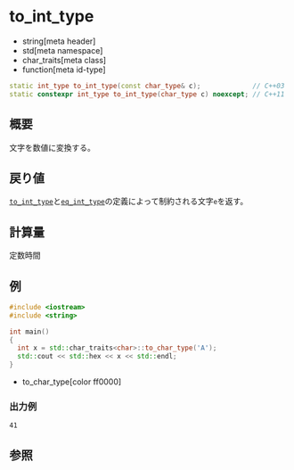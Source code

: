 # to_int_type
* string[meta header]
* std[meta namespace]
* char_traits[meta class]
* function[meta id-type]

```cpp
static int_type to_int_type(const char_type& c);             // C++03
static constexpr int_type to_int_type(char_type c) noexcept; // C++11
```

## 概要
文字を数値に変換する。


## 戻り値
[`to_int_type`](to_int_type.md)と[`eq_int_type`](eq_int_type.md)の定義によって制約される文字`e`を返す。


## 計算量
定数時間


## 例
```cpp
#include <iostream>
#include <string>

int main()
{
  int x = std::char_traits<char>::to_char_type('A');
  std::cout << std::hex << x << std::endl;
}
```
* to_char_type[color ff0000]

### 出力例
```
41
```

## 参照

